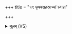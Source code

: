 +++
title = "१९ पृथक्सहस्राभ्यां स्वाहा"

+++
<details><summary>मूलम् (VS)</summary>

पृ॑थक्स॒ह॒स्राभ्यां॒ स्वाहा॑ ॥
</details>